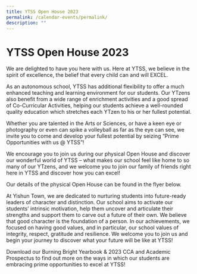```yaml
---
title: YTSS Open House 2023
permalink: /calendar-events/permalink/
description: ""
---
```

# YTSS Open House 2023

We are delighted to have you here with us. Here at YTSS, we believe in the spirit of excellence, the belief that every child can and will EXCEL.

As an autonomous school, YTSS has additional flexibility to offer a much enhanced teaching and learning environment for our students. Our YTzens also benefit from a wide range of enrichment activities and a good spread of Co-Curricular Activities, helping our students achieve a well-rounded quality education which stretches each YTzen to his or her fullest potential.

Whether you are talented in the Arts or Sciences, or have a keen eye or photography or even can spike a volleyball as far as the eye can see, we invite you to come and develop your fullest potential by seizing “Prime Opportunities with us @ YTSS”!

We encourage you to join us during our physical Open House and discover our wonderful world of YTSS – what makes our school feel like home to so many of our YTzens, and we welcome you to join our family of friends right here in YTSS and discover how you can excel! 

Our details of the physical Open House can be found in the flyer below. 

At Yishun Town, we are dedicated to nurturing students into future-ready leaders of character and distinction. Our school aims to activate our students’ intrinsic motivation, help them uncover and articulate their strengths and support them to carve out a future of their own. We believe that good character is the foundation of a person. In our achievements, we focused on having good values, and in particular, our school values of integrity, respect, gratitude and resilience. We welcome you to join us and begin your journey to discover what your future will be like at YTSS!

Download our Burning Bright Yearbook & 2023 CCA and Academic Prospectus to find out more on the ways in which our students are embracing prime opportunities to excel at YTSS!